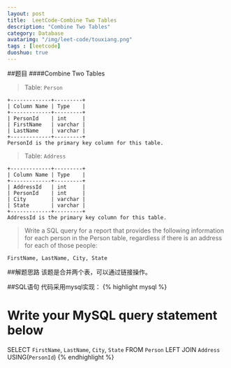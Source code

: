 ```yaml
---
layout: post
title:  LeetCode-Combine Two Tables
description: "Combine Two Tables"
category: Database
avatarimg: "/img/leet-code/touxiang.png"
tags : [leetcode]
duoshuo: true
---
```

##题目
####Combine Two Tables
>Table: `Person`
>
	+-------------+---------+
	| Column Name | Type    |
	+-------------+---------+
	| PersonId    | int     |
	| FirstName   | varchar |
	| LastName    | varchar |
	+-------------+---------+
	PersonId is the primary key column for this table.

>Table: `Address`
>	
	+-------------+---------+
	| Column Name | Type    |
	+-------------+---------+
	| AddressId   | int     |
	| PersonId    | int     |
	| City        | varchar |
	| State       | varchar |
	+-------------+---------+
	AddressId is the primary key column for this table.

>Write a SQL query for a report that provides the following information for each person in the Person table, regardless if there is an address for each of those people:
>
	FirstName, LastName, City, State

<!-- more -->
	
##解题思路
该题是合并两个表，可以通过链接操作。

##SQL语句
代码采用mysql实现：
{% highlight mysql %}
# Write your MySQL query statement below
SELECT `FirstName`, `LastName`, `City`, `State` FROM `Person`
LEFT JOIN `Address` USING(`PersonId`)
{% endhighlight %}

